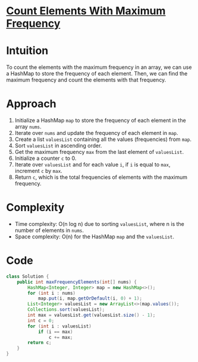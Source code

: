 
# [Count Elements With Maximum Frequency](https://leetcode.com/problems/count-elements-with-maximum-frequency/?envType=daily-question&envId=2024-03-08)
# Intuition
To count the elements with the maximum frequency in an array, we can use a HashMap to store the frequency of each element. Then, we can find the maximum frequency and count the elements with that frequency.

# Approach
1. Initialize a HashMap `map` to store the frequency of each element in the array `nums`.
2. Iterate over `nums` and update the frequency of each element in `map`.
3. Create a list `valuesList` containing all the values (frequencies) from `map`.
4. Sort `valuesList` in ascending order.
5. Get the maximum frequency `max` from the last element of `valuesList`.
6. Initialize a counter `c` to 0.
7. Iterate over `valuesList` and for each value `i`, if `i` is equal to `max`, increment `c` by `max`.
8. Return `c`, which is the total frequencies of elements with the maximum frequency.

# Complexity
- Time complexity: O(n log n) due to sorting `valuesList`, where n is the number of elements in `nums`.
- Space complexity: O(n) for the HashMap `map` and the `valuesList`.

# Code
```java
class Solution {
    public int maxFrequencyElements(int[] nums) {
        HashMap<Integer, Integer> map = new HashMap<>();
        for (int i : nums)
            map.put(i, map.getOrDefault(i, 0) + 1);
        List<Integer> valuesList = new ArrayList<>(map.values());
        Collections.sort(valuesList);
        int max = valuesList.get(valuesList.size() - 1);
        int c = 0;
        for (int i : valuesList)
            if (i == max)
                c += max;
        return c;
    }
}
```

